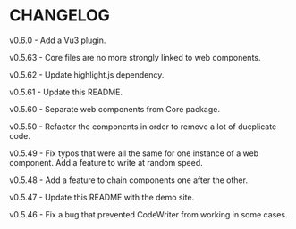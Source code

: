 # CHANGELOG

v0.6.0  - Add a Vu3 plugin.

v0.5.63 - Core files are no more strongly linked to web components.

v0.5.62 - Update highlight.js dependency.

v0.5.61 - Update this README.

v0.5.60 - Separate web components from Core package.

v0.5.50 - Refactor the components in order to remove a lot of ducplicate code.

v0.5.49 - Fix typos that were all the same for one instance of a web component. Add a feature to write at random speed.

v0.5.48 - Add a feature to chain components one after the other.

v0.5.47 - Update this README with the demo site.

v0.5.46 - Fix a bug that prevented CodeWriter from working in some cases.

